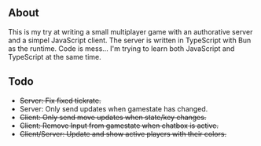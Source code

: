 ## About
This is my try at writing a small multiplayer game with an authorative server and a simpel JavaScript client.
The server is written in TypeScript with Bun as the runtime.
Code is mess... I'm trying to learn both JavaScript and TypeScript at the same time.

## Todo
- ~~Server: Fix fixed tickrate.~~
- Server: Only send updates when gamestate has changed.
- ~~Client: Only send move updates when state/key changes.~~
- ~~Client: Remove Input from gamestate when chatbox is active.~~
- ~~Client/Server: Update and show active players with their colors.~~